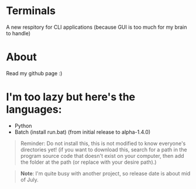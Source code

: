 # Terminals
A new respitory for CLI applications (because GUI is too much for my brain to handle)

# About
Read my github page :)

# I'm too lazy but here's the languages:
- Python
- Batch (install run.bat) (from initial release to alpha-1.4.0)
> Reminder: Do not install this, this is not modified to know everyone's directories yet! (if you want to download this, search for a path in the program source code that doesn't exist on your computer, then add the folder at the path (or replace with your desire path).)

> **Note**: I'm quite busy with another project, so release date is about mid of July.

